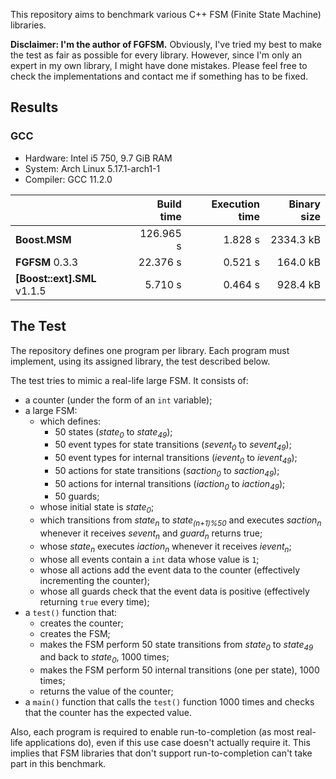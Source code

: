 This repository aims to benchmark various C++ FSM (Finite State Machine) libraries.

**Disclaimer: I'm the author of FGFSM.** Obviously, I've tried my best to make the test as fair as possible for every library. However, since I'm only an expert in my own library, I might have done mistakes. Please feel free to check the implementations and contact me if something has to be fixed.

## Results

<!---
### Visual Studio

* Hardware: Intel i7 8850H, 32.0 GiB RAM
* System: Windows 11
* Compiler: Visual Studio 2017

| | Build time | Execution time | Binary size
|--|--|--|--
| **FGFSM** 0.3.0 | 0.756 s | 1.157 s | 13824 B
| **[Boost::ext].SML** 1.1.5 | 4.204 s | 1.405 s | 30720 B
--->

### GCC

* Hardware: Intel i5 750, 9.7 GiB RAM
* System: Arch Linux 5.17.1-arch1-1
* Compiler: GCC 11.2.0

| | Build time | Execution time | Binary size
|--|--:|--:|--:|
| **Boost.MSM**  | 126.965 s | 1.828 s | 2334.3 kB
| **FGFSM** 0.3.3 | 22.376 s | 0.521 s | 164.0 kB
| **[Boost::ext].SML** v1.1.5 | 5.710 s | 0.464 s | 928.4 kB

## The Test

The repository defines one program per library. Each program must implement, using its assigned library, the test described below.

The test tries to mimic a real-life large FSM. It consists of:

* a counter (under the form of an `int` variable);
* a large FSM:
  * which defines:
    * 50 states (*state<sub>0</sub>* to *state<sub>49</sub>*);
    * 50 event types for state transitions (*sevent<sub>0</sub>* to *sevent<sub>49</sub>*);
    * 50 event types for internal transitions (*ievent<sub>0</sub>* to *ievent<sub>49</sub>*);
    * 50 actions for state transitions (*saction<sub>0</sub>* to *saction<sub>49</sub>*);
    * 50 actions for internal transitions (*iaction<sub>0</sub>* to *iaction<sub>49</sub>*);
    * 50 guards;
  * whose initial state is *state<sub>0</sub>*;
  * which transitions from *state<sub>n</sub>* to *state<sub>(n+1)%50</sub>* and executes *saction<sub>n</sub>* whenever it receives *sevent<sub>n</sub>* and *guard<sub>n</sub>* returns true;
  * whose *state<sub>n</sub>* executes *iaction<sub>n</sub>* whenever it receives *ievent<sub>n</sub>*;
  * whose all events contain a `int` data whose value is `1`;
  * whose all actions add the event data to the counter (effectively incrementing the counter);
  * whose all guards check that the event data is positive (effectively returning `true` every time);
* a `test()` function that:
  * creates the counter;
  * creates the FSM;
  * makes the FSM perform 50 state transitions from *state<sub>0</sub>* to *state<sub>49</sub>* and back to *state<sub>0</sub>*, 1000 times;
  * makes the FSM perform 50 internal transitions (one per state), 1000 times;
  * returns the value of the counter;
* a `main()` function that calls the `test()` function 1000 times and checks that the counter has the expected value.

Also, each program is required to enable run-to-completion (as most real-life applications do), even if this use case doesn't actually require it. This implies that FSM libraries that don't support run-to-completion can't take part in this benchmark.
